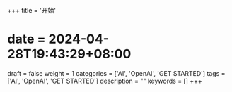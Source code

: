 +++
title = '开始'
# date = 2024-04-28T19:43:29+08:00
draft = false
weight = 1
categories = ['AI', 'OpenAI', 'GET STARTED']
tags = ['AI', 'OpenAI', 'GET STARTED']
description = ""
keywords = []
+++

